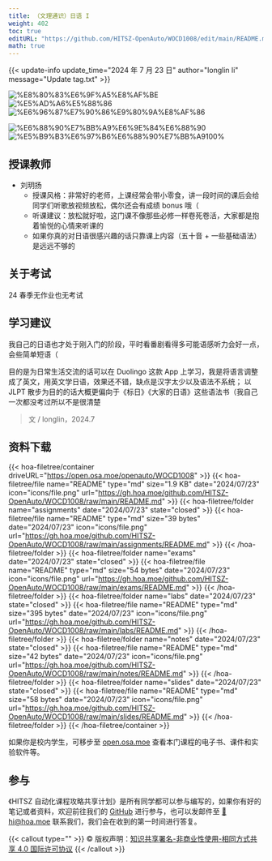 ```yaml
---
title: （文理通识）日语 I
weight: 402
toc: true
editURL: "https://github.com/HITSZ-OpenAuto/WOCD1008/edit/main/README.md"
math: true
---
```


{{< update-info update_time="2024 年 7 月 23 日" author="longlin li" message="Update tag.txt" >}}

<!--
1. 通过 [Shields.io](https://shields.io/) 生成如下的徽章，标注课程的基本信息。
2. 请根据课程的具体内容增删仓库的子文件夹。子文件夹建议使用小写英文，并且添加 README.md。
3. 关于课程的描述可以不止以下几个方面，酌情增删。
4. hoa.moe 生成本课程对应页面后，请将页面链接复制到 GitHub 仓库的 About/Website 中。
5. 可以在 GitHub 页面的 About/Topics 中为课程添加话题名称。
-->

<div class="img-div hx-mt-4 hx-flex-row hx-justify-start hx-items-center">

![%E8%80%83%E6%9F%A5%E8%AF%BE](https://img.shields.io/badge/%E8%80%83%E6%9F%A5%E8%AF%BE-green)
![%E5%AD%A6%E5%88%86](https://img.shields.io/badge/%E5%AD%A6%E5%88%86-2-moccasin)
![%E6%96%87%E7%90%86%E9%80%9A%E8%AF%86](https://img.shields.io/badge/%E6%96%87%E7%90%86%E9%80%9A%E8%AF%86-orange)

![%E6%88%90%E7%BB%A9%E6%9E%84%E6%88%90](https://img.shields.io/badge/%E6%88%90%E7%BB%A9%E6%9E%84%E6%88%90-gold)
![%E5%B9%B3%E6%97%B6%E6%88%90%E7%BB%A9100%](https://img.shields.io/badge/%E5%B9%B3%E6%97%B6%E6%88%90%E7%BB%A9-100%25-wheat)



</div>

## 授课教师

- 刘玥扬
  - 授课风格：非常好的老师，上课经常会带小零食，讲一段时间的课后会给同学们听歌放视频放松，偶尔还会有成绩 bonus 哦（
  - 听课建议：放松就好啦，这门课不像那些必修一样卷死卷活，大家都是抱着愉悦的心情来听课的
  - 如果你真的对日语很感兴趣的话只靠课上内容（五十音 + 一些基础语法）是远远不够的

## 关于考试

24 春季无作业也无考试

## 学习建议

我自己的日语也才处于刚入门的阶段，平时看番剧看得多可能语感听力会好一点，会些简单短语（

目的是为日常生活交流的话可以在 Duolingo 这款 App 上学习，我是将语言调整成了英文，用英文学日语，效果还不错，缺点是汉字太少以及语法不系统；
以 JLPT 散步为目的的话大概更偏向于《标日》《大家的日语》这些语法书（我自己一次都没考过所以不是很清楚

> 文 / longlin，2024.7

## 资料下载

{{< hoa-filetree/container driveURL="https://open.osa.moe/openauto/WOCD1008" >}}
  {{< hoa-filetree/file name="README" type="md" size="1.9 KB" date="2024/07/23" icon="icons/file.png" url="https://gh.hoa.moe/github.com/HITSZ-OpenAuto/WOCD1008/raw/main/README.md" >}}
  {{< hoa-filetree/folder name="assignments" date="2024/07/23" state="closed" >}}
    {{< hoa-filetree/file name="README" type="md" size="39 bytes" date="2024/07/23" icon="icons/file.png" url="https://gh.hoa.moe/github.com/HITSZ-OpenAuto/WOCD1008/raw/main/assignments/README.md" >}}
  {{< /hoa-filetree/folder >}}
  {{< hoa-filetree/folder name="exams" date="2024/07/23" state="closed" >}}
    {{< hoa-filetree/file name="README" type="md" size="54 bytes" date="2024/07/23" icon="icons/file.png" url="https://gh.hoa.moe/github.com/HITSZ-OpenAuto/WOCD1008/raw/main/exams/README.md" >}}
  {{< /hoa-filetree/folder >}}
  {{< hoa-filetree/folder name="labs" date="2024/07/23" state="closed" >}}
    {{< hoa-filetree/file name="README" type="md" size="395 bytes" date="2024/07/23" icon="icons/file.png" url="https://gh.hoa.moe/github.com/HITSZ-OpenAuto/WOCD1008/raw/main/labs/README.md" >}}
  {{< /hoa-filetree/folder >}}
  {{< hoa-filetree/folder name="notes" date="2024/07/23" state="closed" >}}
    {{< hoa-filetree/file name="README" type="md" size="42 bytes" date="2024/07/23" icon="icons/file.png" url="https://gh.hoa.moe/github.com/HITSZ-OpenAuto/WOCD1008/raw/main/notes/README.md" >}}
  {{< /hoa-filetree/folder >}}
  {{< hoa-filetree/folder name="slides" date="2024/07/23" state="closed" >}}
    {{< hoa-filetree/file name="README" type="md" size="58 bytes" date="2024/07/23" icon="icons/file.png" url="https://gh.hoa.moe/github.com/HITSZ-OpenAuto/WOCD1008/raw/main/slides/README.md" >}}
  {{< /hoa-filetree/folder >}}
{{< /hoa-filetree/container >}}

如果你是校内学生，可移步至 <a href='https://open.osa.moe/openauto/WOCD1008'>open.osa.moe</a> 查看本门课程的电子书、课件和实验软件等。

## 参与

《HITSZ 自动化课程攻略共享计划》是所有同学都可以参与编写的，如果你有好的笔记或者资料，欢迎前往我们的 [GitHub](https://github.com/HITSZ-OpenAuto) 进行参与，也可以发邮件至 [📮hi@hoa.moe](mailto:hi@hoa.moe) 联系我们，我们会在收到的第一时间进行答复。

{{< callout type="" >}}
  © 版权声明：[知识共享署名-非商业性使用-相同方式共享 4.0 国际许可协议](https://creativecommons.org/licenses/by-nc-sa/4.0/)
{{< /callout >}}
